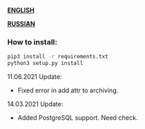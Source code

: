 [**ENGLISH**](https://github.com/dvjdjvu/hdbpp/blob/master/README_ENGLISH.md)

[**RUSSIAN**](https://github.com/dvjdjvu/hdbpp/blob/master/README_RUSSIAN.md)

### How to install:

```bash
pip3 install -r requirements.txt
python3 setup.py install
```

11.06.2021 Update:
+ Fixed error in add attr to archiving.

14.03.2021 Update:
+ Added PostgreSQL support. Need check.

